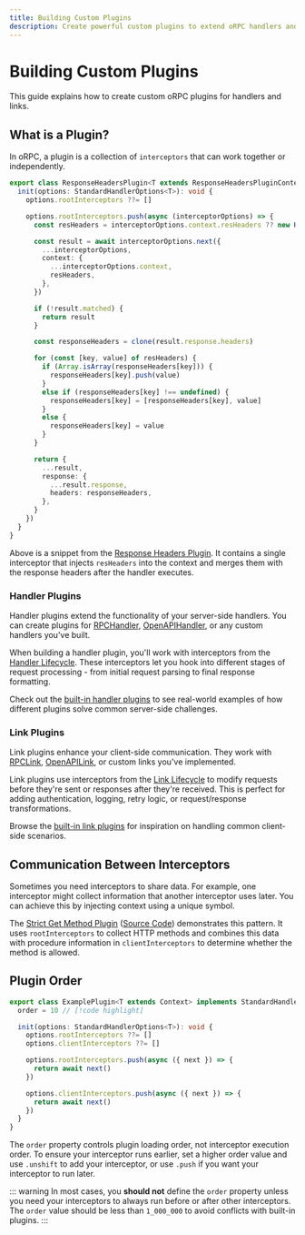 ```yaml
---
title: Building Custom Plugins
description: Create powerful custom plugins to extend oRPC handlers and links with interceptors.
---
```


# Building Custom Plugins

This guide explains how to create custom oRPC plugins for handlers and links.

## What is a Plugin?

In oRPC, a plugin is a collection of `interceptors` that can work together or independently.

```ts
export class ResponseHeadersPlugin<T extends ResponseHeadersPluginContext> implements StandardHandlerPlugin<T> {
  init(options: StandardHandlerOptions<T>): void {
    options.rootInterceptors ??= []

    options.rootInterceptors.push(async (interceptorOptions) => {
      const resHeaders = interceptorOptions.context.resHeaders ?? new Headers()

      const result = await interceptorOptions.next({
        ...interceptorOptions,
        context: {
          ...interceptorOptions.context,
          resHeaders,
        },
      })

      if (!result.matched) {
        return result
      }

      const responseHeaders = clone(result.response.headers)

      for (const [key, value] of resHeaders) {
        if (Array.isArray(responseHeaders[key])) {
          responseHeaders[key].push(value)
        }
        else if (responseHeaders[key] !== undefined) {
          responseHeaders[key] = [responseHeaders[key], value]
        }
        else {
          responseHeaders[key] = value
        }
      }

      return {
        ...result,
        response: {
          ...result.response,
          headers: responseHeaders,
        },
      }
    })
  }
}
```

Above is a snippet from the [Response Headers Plugin](/docs/plugins/response-headers). It contains a single interceptor that injects `resHeaders` into the context and merges them with the response headers after the handler executes.

### Handler Plugins

Handler plugins extend the functionality of your server-side handlers. You can create plugins for [RPCHandler](/docs/rpc-handler), [OpenAPIHandler](/docs/openapi/openapi-handler), or any custom handlers you've built.

When building a handler plugin, you'll work with interceptors from the [Handler Lifecycle](/docs/rpc-handler#lifecycle). These interceptors let you hook into different stages of request processing - from initial request parsing to final response formatting.

Check out the [built-in handler plugins](https://github.com/unnoq/orpc/tree/main/packages/server/src/plugins) to see real-world examples of how different plugins solve common server-side challenges.

### Link Plugins

Link plugins enhance your client-side communication. They work with [RPCLink](/docs/client/rpc-link), [OpenAPILink](/docs/openapi/client/openapi-link), or custom links you've implemented.

Link plugins use interceptors from the [Link Lifecycle](/docs/client/rpc-link#lifecycle) to modify requests before they're sent or responses after they're received. This is perfect for adding authentication, logging, retry logic, or request/response transformations.

Browse the [built-in link plugins](https://github.com/unnoq/orpc/tree/main/packages/client/src/plugins) for inspiration on handling common client-side scenarios.

## Communication Between Interceptors

Sometimes you need interceptors to share data. For example, one interceptor might collect information that another interceptor uses later. You can achieve this by injecting context using a unique symbol.

The [Strict Get Method Plugin](/docs/plugins/strict-get-method) ([Source Code](https://github.com/unnoq/orpc/blob/main/packages/server/src/plugins/strict-get-method.ts)) demonstrates this pattern. It uses `rootInterceptors` to collect HTTP methods and combines this data with procedure information in `clientInterceptors` to determine whether the method is allowed.

## Plugin Order

```ts
export class ExamplePlugin<T extends Context> implements StandardHandlerPlugin<T> {
  order = 10 // [!code highlight]

  init(options: StandardHandlerOptions<T>): void {
    options.rootInterceptors ??= []
    options.clientInterceptors ??= []

    options.rootInterceptors.push(async ({ next }) => {
      return await next()
    })

    options.clientInterceptors.push(async ({ next }) => {
      return await next()
    })
  }
}
```

The `order` property controls plugin loading order, not interceptor execution order. To ensure your interceptor runs earlier, set a higher order value and use `.unshift` to add your interceptor, or use `.push` if you want your interceptor to run later.

::: warning
In most cases, you **should not** define the `order` property unless you need your interceptors to always run before or after other interceptors. The `order` value should be less than `1_000_000` to avoid conflicts with built-in plugins.
:::
